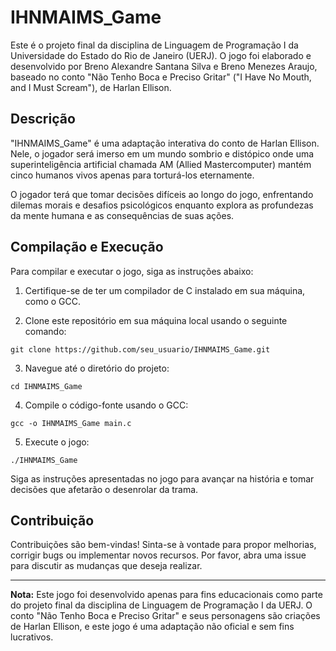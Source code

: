 # IHNMAIMS_Game

Este é o projeto final da disciplina de Linguagem de Programação I da Universidade do Estado do Rio de Janeiro (UERJ). O jogo foi elaborado e desenvolvido por Breno Alexandre Santana Silva e Breno Menezes Araujo, baseado no conto "Não Tenho Boca e Preciso Gritar" ("I Have No Mouth, and I Must Scream"), de Harlan Ellison.

## Descrição

"IHNMAIMS_Game" é uma adaptação interativa do conto de Harlan Ellison. Nele, o jogador será imerso em um mundo sombrio e distópico onde uma superinteligência artificial chamada AM (Allied Mastercomputer) mantém cinco humanos vivos apenas para torturá-los eternamente.

O jogador terá que tomar decisões difíceis ao longo do jogo, enfrentando dilemas morais e desafios psicológicos enquanto explora as profundezas da mente humana e as consequências de suas ações.

## Compilação e Execução

Para compilar e executar o jogo, siga as instruções abaixo:

1. Certifique-se de ter um compilador de C instalado em sua máquina, como o GCC.

2. Clone este repositório em sua máquina local usando o seguinte comando:

```
git clone https://github.com/seu_usuario/IHNMAIMS_Game.git
```

3. Navegue até o diretório do projeto:

```
cd IHNMAIMS_Game
```

4. Compile o código-fonte usando o GCC:

```
gcc -o IHNMAIMS_Game main.c
```

5. Execute o jogo:

```
./IHNMAIMS_Game
```

Siga as instruções apresentadas no jogo para avançar na história e tomar decisões que afetarão o desenrolar da trama.

## Contribuição

Contribuições são bem-vindas! Sinta-se à vontade para propor melhorias, corrigir bugs ou implementar novos recursos. Por favor, abra uma issue para discutir as mudanças que deseja realizar.

---

**Nota:** Este jogo foi desenvolvido apenas para fins educacionais como parte do projeto final da disciplina de Linguagem de Programação I da UERJ. O conto "Não Tenho Boca e Preciso Gritar" e seus personagens são criações de Harlan Ellison, e este jogo é uma adaptação não oficial e sem fins lucrativos.

